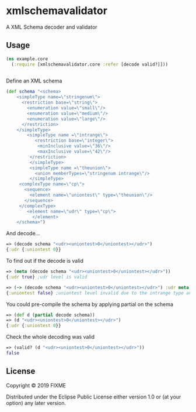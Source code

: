 # xmlschemavalidator

A XML Schema decoder and validator

## Usage

```clojure
(ns example.core
  (:require [xmlschemavalidator.core :refer [decode valid?]]))
  
```

Define an XML schema

```clojure
(def schema "<schema>
    <simpleType name=\"stringenum\">
      <restriction base=\"string\">
        <enumeration value=\"small\"/>
        <enumeration value=\"medium\"/>
        <enumeration value=\"large\"/>
      </restriction>
    </simpleType>
		<simpleType name =\"intrange\">
		   <restriction base=\"integer\">
	        <minInclusive value=\"36\"/>
	        <maxInclusive value=\"42\"/>
	     </restriction>
		 </simpleType>
		 <simpleType name =\"theunion\">
		   <union memberTypes=\"stringenum intrange\"/>
		 </simpleType>
     <complexType name=\"cp\">
       <sequence>
         <element name=\"uniontest\" type=\"theunion\"/>
       </sequence>
     </complexType>
		<element name=\"udr\" type=\"cp\">
		  </element>
    </schema>")
```

And decode...

```clojure
=> (decode schema "<udr><uniontest>0</uniontest></udr>")
{:udr {:uniontest 0}}
```
To find out if the decode is valid

```clojure
=> (meta (decode schema "<udr><uniontest>0</uniontest></udr>"))
{:udr true} ;udr level is valid

=> (-> (decode schema "<udr><uniontest>0</uniontest></udr>") :udr meta)
{:uniontest false} ;uniontest level invalid due to the intrange type and its restriction 
```

You could pre-compile the schema by applying partial on the schema

```clojure
=> (def d (partial decode schema))
=> (d "<udr><uniontest>0</uniontest></udr>")
{:udr {:uniontest 0}}
```
Check the whole decoding was valid

```clojure
=> (valid? (d "<udr><uniontest>0</uniontest></udr>"))
false
```

## License

Copyright © 2019 FIXME

Distributed under the Eclipse Public License either version 1.0 or (at
your option) any later version.
